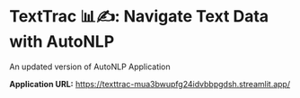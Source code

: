# TextTrac 📊✍️: Navigate Text Data with AutoNLP
An updated version of AutoNLP Application

**Application URL:** https://texttrac-mua3bwupfg24idvbbpgdsh.streamlit.app/
